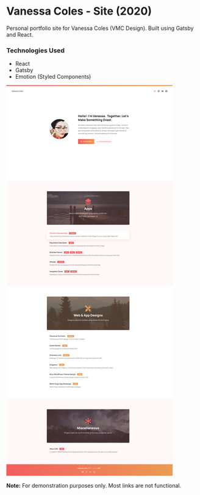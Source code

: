# Vanessa Coles - Site (2020)

Personal portfolio site for Vanessa Coles (VMC Design).  Built using Gatsby and React.

### Technologies Used
- React
- Gatsby
- Emotion (Styled Components)

![Alt text](/screenshots/view-desktop.png?raw=true "Optional Title")

**Note:** For demonstration purposes only.  Most links are not functional.



